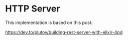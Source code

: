 # HTTP Server

This implementation is based on this post:

https://dev.to/plutov/building-rest-server-with-elixir-4pd
